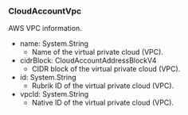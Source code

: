 ### CloudAccountVpc
AWS VPC information.

- name: System.String
  - Name of the virtual private cloud (VPC).
- cidrBlock: CloudAccountAddressBlockV4
  - CIDR block of the virtual private cloud (VPC).
- id: System.String
  - Rubrik ID of the virtual private cloud (VPC).
- vpcId: System.String
  - Native ID of the virtual private cloud (VPC).
